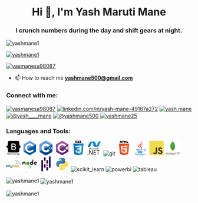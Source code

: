 <h1 align="center">Hi 👋, I'm Yash Maruti Mane</h1>
<h3 align="center">I crunch numbers during the day and shift gears at night.</h3>

<p align="left"> <img src="https://komarev.com/ghpvc/?username=yashmane1&label=Profile%20views&color=0e75b6&style=flat" alt="yashmane1" /> </p>

<p align="left"> <a href="https://github.com/ryo-ma/github-profile-trophy"><img src="https://github-profile-trophy.vercel.app/?username=yashmane1" alt="yashmane1" /></a> </p>

<p align="left"> <a href="https://twitter.com/yasmanesa98087" target="blank"><img src="https://img.shields.io/twitter/follow/yasmanesa98087?logo=twitter&style=for-the-badge" alt="yasmanesa98087" /></a> </p>

- 📫 How to reach me **yashmane500@gmail.com**

<h3 align="left">Connect with me:</h3>
<p align="left">
<a href="https://twitter.com/yasmanesa98087" target="blank"><img align="center" src="https://raw.githubusercontent.com/rahuldkjain/github-profile-readme-generator/master/src/images/icons/Social/twitter.svg" alt="yasmanesa98087" height="30" width="40" /></a>
<a href="https://linkedin.com/in/linkedin.com/in/yash-mane-49187a272" target="blank"><img align="center" src="https://raw.githubusercontent.com/rahuldkjain/github-profile-readme-generator/master/src/images/icons/Social/linked-in-alt.svg" alt="linkedin.com/in/yash-mane-49187a272" height="30" width="40" /></a>
<a href="https://fb.com/yash mane" target="blank"><img align="center" src="https://raw.githubusercontent.com/rahuldkjain/github-profile-readme-generator/master/src/images/icons/Social/facebook.svg" alt="yash mane" height="30" width="40" /></a>
<a href="https://instagram.com/@yash____mane" target="blank"><img align="center" src="https://raw.githubusercontent.com/rahuldkjain/github-profile-readme-generator/master/src/images/icons/Social/instagram.svg" alt="@yash____mane" height="30" width="40" /></a>
<a href="https://www.hackerrank.com/@yashmane500" target="blank"><img align="center" src="https://raw.githubusercontent.com/rahuldkjain/github-profile-readme-generator/master/src/images/icons/Social/hackerrank.svg" alt="@yashmane500" height="30" width="40" /></a>
<a href="https://www.leetcode.com/yashmane25" target="blank"><img align="center" src="https://raw.githubusercontent.com/rahuldkjain/github-profile-readme-generator/master/src/images/icons/Social/leet-code.svg" alt="yashmane25" height="30" width="40" /></a>
</p>

<h3 align="left">Languages and Tools:</h3>
<p align="left"> 
  <img src="https://raw.githubusercontent.com/devicons/devicon/master/icons/bootstrap/bootstrap-plain-wordmark.svg" alt="bootstrap" width="40" height="40"/>
  <img src="https://raw.githubusercontent.com/devicons/devicon/master/icons/c/c-original.svg" alt="c" width="40" height="40"/>
  <img src="https://raw.githubusercontent.com/devicons/devicon/master/icons/cplusplus/cplusplus-original.svg" alt="cplusplus" width="40" height="40"/>
  <img src="https://raw.githubusercontent.com/devicons/devicon/master/icons/csharp/csharp-original.svg" alt="csharp" width="40" height="40"/>
  <img src="https://raw.githubusercontent.com/devicons/devicon/master/icons/css3/css3-original-wordmark.svg" alt="css3" width="40" height="40"/>
  <img src="https://raw.githubusercontent.com/devicons/devicon/master/icons/dot-net/dot-net-original-wordmark.svg" alt="dotnet" width="40" height="40"/>
  <img src="https://www.vectorlogo.zone/logos/git-scm/git-scm-icon.svg" alt="git" width="40" height="40"/>
  <img src="https://raw.githubusercontent.com/devicons/devicon/master/icons/html5/html5-original-wordmark.svg" alt="html5" width="40" height="40"/>
  <img src="https://raw.githubusercontent.com/devicons/devicon/master/icons/java/java-original.svg" alt="java" width="40" height="40"/>
  <img src="https://raw.githubusercontent.com/devicons/devicon/master/icons/javascript/javascript-original.svg" alt="javascript" width="40" height="40"/>
  <img src="https://raw.githubusercontent.com/devicons/devicon/master/icons/mongodb/mongodb-original-wordmark.svg" alt="mongodb" width="40" height="40"/>
  <img src="https://raw.githubusercontent.com/devicons/devicon/master/icons/mysql/mysql-original-wordmark.svg" alt="mysql" width="40" height="40"/>
  <img src="https://raw.githubusercontent.com/devicons/devicon/master/icons/nodejs/nodejs-original-wordmark.svg" alt="nodejs" width="40" height="40"/>
  <img src="https://raw.githubusercontent.com/devicons/devicon/2ae2a900d2f041da66e950e4d48052658d850630/icons/pandas/pandas-original.svg" alt="pandas" width="40" height="40"/>
  <img src="https://raw.githubusercontent.com/devicons/devicon/master/icons/python/python-original.svg" alt="python" width="40" height="40"/>
  <img src="https://upload.wikimedia.org/wikipedia/commons/0/05/Scikit_learn_logo_small.svg" alt="scikit_learn" width="40" height="40"/>
  <img src="https://www.vectorlogo.zone/logos/microsoft_powerbi/microsoft_powerbi-icon.svg" alt="powerbi" width="40" height="40"/>
  <img src="https://www.vectorlogo.zone/logos/tableau/tableau-icon.svg" alt="tableau" width="40" height="40"/>
</p>

<p><img align="left" src="https://github-readme-stats.vercel.app/api/top-langs?username=yashmane1&show_icons=true&locale=en&layout=compact" alt="yashmane1" /></p>

<p>&nbsp;<img align="center" src="https://github-readme-stats.vercel.app/api?username=yashmane1&show_icons=true&locale=en" alt="yashmane1" /></p>

<p><img align="center" src="https://github-readme-streak-stats.herokuapp.com/?user=yashmane1&" alt="yashmane1" /></p>
